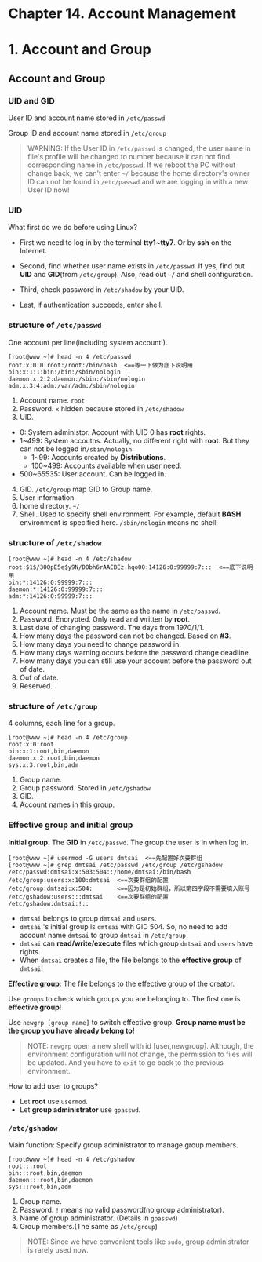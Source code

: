 # Chapter 14. Account Management

# 1. Account and Group

## Account and Group

### UID and GID

User ID and account name stored in `/etc/passwd`

Group ID and account name stored in `/etc/group`

> WARNING: If the User ID in `/etc/passwd` is changed, the user name in file's profile will be changed to number because it can not find corresponding name in `/etc/passwd`. If we reboot the PC without change back, we can't enter `~/` because the home directory's owner ID can not be found in `/etc/passwd` and we are logging in with a new User ID now!

### UID

What first do we do before using Linux?

- First we need to log in by the terminal **tty1~tty7**. Or by **ssh** on the Internet.

- Second, find whether user name exists in `/etc/passwd`. If yes, find out **UID** and **GID**(from `/etc/group`). Also, read out `~/` and shell configuration.

- Third, check password in `/etc/shadow` by your UID.

- Last, if authentication succeeds, enter shell.

### structure of `/etc/passwd`

One account per line(including system account!).

```
[root@www ~]# head -n 4 /etc/passwd
root:x:0:0:root:/root:/bin/bash  <==等一下做为底下说明用
bin:x:1:1:bin:/bin:/sbin/nologin
daemon:x:2:2:daemon:/sbin:/sbin/nologin
adm:x:3:4:adm:/var/adm:/sbin/nologin
```

1. Account name. `root`
2. Password. `x` hidden because stored in `/etc/shadow`
3. UID. 
  - 0: System administor. Account with UID 0 has **root** rights.
  - 1~499: System accoutns. Actually, no different right with **root**. But they can not be logged in`/sbin/nologin`. 
    - 1~99: Accounts created by **Distributions**.
    - 100~499: Accounts available when user need.
  - 500~65535: User account. Can be logged in.
4. GID. `/etc/group` map GID to Group name.
5. User information.
6. home directory. `~/`
7. Shell. Used to specify shell environment. For example, default **BASH** environment is specified here. `/sbin/nologin` means no shell!

### structure of `/etc/shadow`

```
[root@www ~]# head -n 4 /etc/shadow
root:$1$/30QpE5e$y9N/D0bh6rAACBEz.hqo00:14126:0:99999:7:::  <==底下说明用
bin:*:14126:0:99999:7:::
daemon:*:14126:0:99999:7:::
adm:*:14126:0:99999:7:::
```
1. Account name. Must be the same as the name in `/etc/passwd`.
2. Password. Encrypted. Only read and written by **root**.
3. Last date of changing password. The days from 1970/1/1.
4. How many days the password can not be changed. Based on **#3**.
5. How many days you need to change password in.
6. How many days warning occurs before the password change deadline.
7. How many days you can still use your account before the password out of date.
8. Ouf of date.
9. Reserved.

### structure of `/etc/group`

4 columns, each line for a group.
```
[root@www ~]# head -n 4 /etc/group
root:x:0:root
bin:x:1:root,bin,daemon
daemon:x:2:root,bin,daemon
sys:x:3:root,bin,adm
```
1. Group name.
2. Group password. Stored in `/etc/gshadow`
3. GID.
4. Account names in this group.

### Effective group and initial group

**Initial group**: The **GID** in `/etc/passwd`. The group the user is in when log in.

```
[root@www ~]# usermod -G users dmtsai  <==先配置好次要群组
[root@www ~]# grep dmtsai /etc/passwd /etc/group /etc/gshadow
/etc/passwd:dmtsai:x:503:504::/home/dmtsai:/bin/bash
/etc/group:users:x:100:dmtsai  <==次要群组的配置
/etc/group:dmtsai:x:504:       <==因为是初始群组，所以第四字段不需要填入账号
/etc/gshadow:users:::dmtsai    <==次要群组的配置
/etc/gshadow:dmtsai:!::
```

- `dmtsai` belongs to group `dmtsai` and `users`.
- `dmtsai` 's initial group is `dmtsai` with GID 504. So, no need to add account name `dmtsai` to group `dmtsai` in `/etc/group`
- `dmtsai` can **read/write/execute** files which group `dmtsai` and `users` have rights.
- When `dmtsai` creates a file, the file belongs to the **effective group** of `dmtsai`!

**Effective group**: The file belongs to the effective group of the creator.

Use `groups` to check which groups you are belonging to. The first one is **effective group**!

Use `newgrp [group name]` to switch effective group. **Group name must be the group you have already belong to!**

> NOTE: `newgrp` open a new shell with id \[user,newgroup\]. Although, the environment configuration will not change, the permission to files will be updated. And you have to `exit` to go back to the previous environment.

How to add user to groups?

- Let **root** use `usermod`.
- Let **group administrator** use `gpasswd`.

### `/etc/gshadow`

Main function: Specify group administrator to manage group members.

```
[root@www ~]# head -n 4 /etc/gshadow
root:::root
bin:::root,bin,daemon
daemon:::root,bin,daemon
sys:::root,bin,adm
```

1. Group name.
2. Password. `!` means no valid password(no group administrator).
3. Name of group administrator. (Details in `gpasswd`)
4. Group members.(The same as `/etc/group`)

> NOTE: Since we have convenient tools like `sudo`, group administrator is rarely used now.

